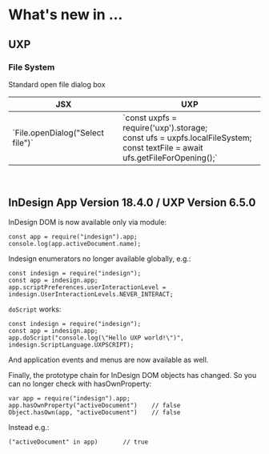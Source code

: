 # What's new in ...

## UXP



### File System

Standard open file dialog box

<table>
	<thead>
		<tr>
			<th>JSX</th>
			<th>UXP</th>
		</tr>
	</thead>
	<tbody>
		<tr>
			<td style="vertical-alignment: top">
				`File.openDialog("Select file")` 
			</td>
			<td style="vertical-alignment: top">
				`const uxpfs = require('uxp').storage;<br>
				const ufs = uxpfs.localFileSystem;<br>
				const textFile = await ufs.getFileForOpening();`
			</td>
		</tr>
	</tbody>
</table>




&nbsp;
## InDesign App Version 18.4.0 / UXP Version 6.5.0

InDesign DOM is now available only via module:

```
const app = require("indesign").app;
console.log(app.activeDocument.name);
```

Indesign enumerators no longer available globally, e.g.:

```
const indesign = require("indesign");
const app = indesign.app;
app.scriptPreferences.userInteractionLevel = indesign.UserInteractionLevels.NEVER_INTERACT;
```

`doScript` works:

```
const indesign = require("indesign");
const app = indesign.app;
app.doScript("console.log(\"Hello UXP world!\")", indesign.ScriptLanguage.UXPSCRIPT);
```

And application events and menus are now available as well.

Finally, the prototype chain for InDesign DOM objects has changed. So you can no longer check with hasOwnProperty:

```
var app = require("indesign").app;
app.hasOwnProperty("activeDocument")	// false
Object.hasOwn(app, "activeDocument")	// false
```

Instead e.g.:
```
("activeDocument" in app)		// true
```